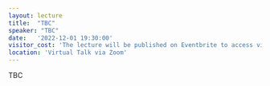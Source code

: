 ```yaml
---
layout: lecture
title:  "TBC"
speaker: "TBC"
date:   '2022-12-01 19:30:00'
visitor_cost: 'The lecture will be published on Eventbrite to access via Zoom'
location: 'Virtual Talk via Zoom'
---
```

TBC